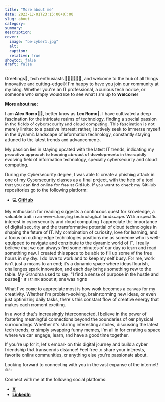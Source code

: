 ```yaml
---
title: "More about me"
date: 2023-12-01T23:15:00+07:00
slug: about
category:
summary:
description: 
cover:
  image: "be-cyber1.jpg"
  alt: 
  caption: 
  relative: true
showtoc: false
draft: false
---
```

Greetings👋​, tech enthusiasts 🧑‍💻​👨‍💻​👩‍💻​, and welcome to the hub of all things innovative and cutting-edge🌐​! I'm happy to have you join our community at my blog. Whether you're an IT professional, a curious tech novice, or someone who simply would like to see what I am up to **Welcome**!

**More about me:**

I am **Alex Romo**👨‍💻​, better know as **Lex Romo**👦​. I have cultivated a deep fascination for the intricate realms of technology, finding a special passion in the fields of cybersecurity and cloud computing. This fascination is not merely limited to a passive interest; rather, I actively seek to immerse myself in the dynamic landscape of information technology, constantly staying attuned to the latest trends and advancements. 

My passion lies in staying updated with the latest IT trends, indicating my proactive approach to keeping abreast of developments in the rapidly evolving field of information technology, specially cybersecurity and cloud computing. 

During my Cybersecurity degree, I was able to create a phishing attack in one of my Cybersecurity classes as a final project, with the help of a tool that you can find online for free at GitHub. If you want to check my GitHub repositories go to the following platform:
- 💻 [**GitHub**](https://github.com/)

My enthusiasm for reading suggests a continuous quest for knowledge, a valuable trait in an ever-changing technological landscape. With a specific interest in cybersecurity and cloud computing, I appreciate the importance of digital security and the transformative potential of cloud technologies in shaping the future of IT. 
My combination of curiosity, love for learning, and a focus on cutting-edge technologies positions me as someone who is well-equipped to navigate and contribute to the dynamic world of IT. I really believe that we can always find some minutes of our day to learn and read something new.
I created this space to be able to fill up some of the free hours in my day. I do love to work and to keep my self busy. For me, work isn't just a means to an end; it's a dynamic space where ideas flourish, challenges spark innovation, and each day brings something new to the table. My Grandma used to say: "I find a sense of purpose in the hustle and bustle👵​" if I think about it, she was right!

What I've come to appreciate most is how work becomes a canvas for my creativity. Whether I'm problem-solving, brainstorming new ideas, or even just optimizing daily tasks, there's this constant flow of creative energy that makes each moment exciting. 

In a world that's increasingly interconnected, I believe in the power of fostering meaningful connections beyond the boundaries of our physical surroundings. Whether it's sharing interesting articles, discussing the latest tech trends, or simply swapping funny memes, I'm all in for creating a space where we can engage, learn, and have a good time together.

If you're up for it, let's embark on this digital journey and build a cyber friendship that transcends distance! Feel free to share your interests, favorite online communities, or anything else you're passionate about.

Looking forward to connecting with you in the vast expanse of the internet! 🌐✨

Connect with me at the following social platforms:
- [**X**](https://twitter.com/lexromoo)
- [**LinkedIn**](https://www.linkedin.com/in/alex-romo-0b720a2a2/)